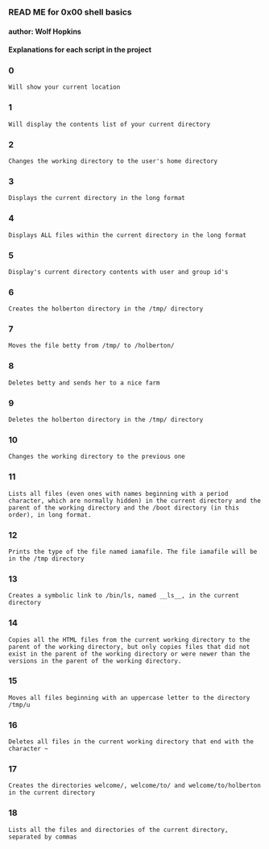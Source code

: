 ### READ ME for 0x00 shell basics
#### author: Wolf Hopkins

#### Explanations for each script in the project

### 0
```
Will show your current location 
```

### 1
```
Will display the contents list of your current directory
```

### 2
```
Changes the working directory to the user's home directory
```

### 3
```
Displays the current directory in the long format
```

### 4
```
Displays ALL files within the current directory in the long format
```
### 5
```
Display's current directory contents with user and group id's
```
### 6
```
Creates the holberton directory in the /tmp/ directory
```
### 7
```
Moves the file betty from /tmp/ to /holberton/
```
### 8
```
Deletes betty and sends her to a nice farm
```
### 9
```
Deletes the holberton directory in the /tmp/ directory
```
### 10
```
Changes the working directory to the previous one
```
### 11
```
Lists all files (even ones with names beginning with a period character, which are normally hidden) in the current directory and the parent of the working directory and the /boot directory (in this order), in long format.
```
### 12
```
Prints the type of the file named iamafile. The file iamafile will be in the /tmp directory
```
### 13
```
Creates a symbolic link to /bin/ls, named __ls__, in the current directory
```
### 14
```
Copies all the HTML files from the current working directory to the parent of the working directory, but only copies files that did not exist in the parent of the working directory or were newer than the versions in the parent of the working directory.
```
### 15
```
Moves all files beginning with an uppercase letter to the directory /tmp/u
```
### 16
```
Deletes all files in the current working directory that end with the character ~
```
### 17
```
Creates the directories welcome/, welcome/to/ and welcome/to/holberton in the current directory
```
### 18
```
Lists all the files and directories of the current directory, separated by commas
```
